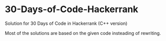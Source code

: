 # 30-Days-of-Code-Hackerrank
Solution for 30 Days of Code in Hackerrank (C++ version)

Most of the solutions are based on the given code insteading of rewriting.
